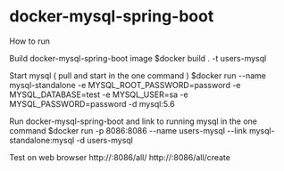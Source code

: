 # docker-mysql-spring-boot
How to run

Build docker-mysql-spring-boot image
$docker build . -t users-mysql

Start mysql ( pull and start in the one command )
$docker run --name mysql-standalone -e MYSQL_ROOT_PASSWORD=password -e MYSQL_DATABASE=test -e MYSQL_USER=sa -e MYSQL_PASSWORD=password -d mysql:5.6

Run docker-mysql-spring-boot and link to running mysql in the one command
$docker run -p 8086:8086 --name users-mysql --link mysql-standalone:mysql -d users-mysql

Test on web browser
http://<host-ip>:8086/all/
http://<host-ip>:8086/all/create

